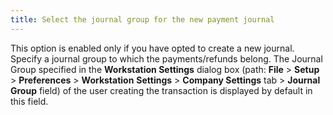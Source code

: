 ```yaml
---
title: Select the journal group for the new payment journal
---
```



This option is enabled only if you have opted to create a new journal. Specify a journal group to which the payments/refunds belong. The Journal Group specified in the **Workstation Settings** dialog box (path: **File** > **Setup** > **Preferences** > **Workstation** **Settings** > **Company Settings** tab > **Journal Group** field) of the user creating the transaction is displayed by default in this field.
